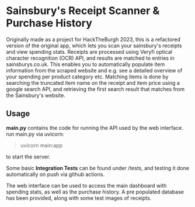 
# Sainsbury's Receipt Scanner & Purchase History
Originally made as a project for HackTheBurgh 2023, this is a refactored version of the original app, which lets you scan your sainsbury's receipts and view spending stats. Receipts are processed using Veryfi optical character recognition (OCR) API, and results are matched to entries in sainsburys.co.uk. This enables you to automatically populate item information from the scraped website and e.g. see a detailed overview of your spending per product category etc. Matching items is done by searching the truncated item name on the receipt and item price using a google search API, and retrieving the first search result that matches from the Sainsbury's website.



## Usage

**main.py** contains the code for running the API used by the web interface. run main.py via uvicorn:

> uvicorn main:app

to start the server. 

Some basic **Integration Tests** can be found under /tests, and testing it done automatically on push via github actions.



The web interface can be used to access the main dashboard with spending stats, as well as the purchase history. A pre populated database has been provided, along with some test images of receipts.
